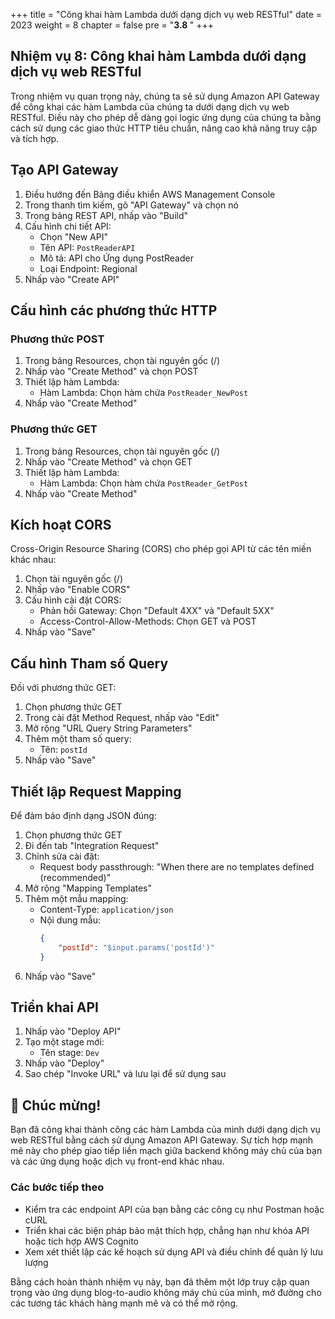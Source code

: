 +++
title = "Công khai hàm Lambda dưới dạng dịch vụ web RESTful"
date = 2023
weight = 8
chapter = false
pre = "<b>3.8 </b>"
+++

## Nhiệm vụ 8: Công khai hàm Lambda dưới dạng dịch vụ web RESTful

Trong nhiệm vụ quan trọng này, chúng ta sẽ sử dụng Amazon API Gateway để công khai các hàm Lambda của chúng ta dưới dạng dịch vụ web RESTful. Điều này cho phép dễ dàng gọi logic ứng dụng của chúng ta bằng cách sử dụng các giao thức HTTP tiêu chuẩn, nâng cao khả năng truy cập và tích hợp.

## Tạo API Gateway

1. Điều hướng đến Bảng điều khiển AWS Management Console
2. Trong thanh tìm kiếm, gõ "API Gateway" và chọn nó
3. Trong bảng REST API, nhấp vào "Build"
4. Cấu hình chi tiết API:
   - Chọn "New API"
   - Tên API: `PostReaderAPI`
   - Mô tả: API cho Ứng dụng PostReader
   - Loại Endpoint: Regional
5. Nhấp vào "Create API"

## Cấu hình các phương thức HTTP

### Phương thức POST

1. Trong bảng Resources, chọn tài nguyên gốc (/)
2. Nhấp vào "Create Method" và chọn POST
3. Thiết lập hàm Lambda:
   - Hàm Lambda: Chọn hàm chứa `PostReader_NewPost`
4. Nhấp vào "Create Method"

### Phương thức GET

1. Trong bảng Resources, chọn tài nguyên gốc (/)
2. Nhấp vào "Create Method" và chọn GET
3. Thiết lập hàm Lambda:
   - Hàm Lambda: Chọn hàm chứa `PostReader_GetPost`
4. Nhấp vào "Create Method"

## Kích hoạt CORS

Cross-Origin Resource Sharing (CORS) cho phép gọi API từ các tên miền khác nhau:

1. Chọn tài nguyên gốc (/)
2. Nhấp vào "Enable CORS"
3. Cấu hình cài đặt CORS:
   - Phản hồi Gateway: Chọn "Default 4XX" và "Default 5XX"
   - Access-Control-Allow-Methods: Chọn GET và POST
4. Nhấp vào "Save"

## Cấu hình Tham số Query

Đối với phương thức GET:

1. Chọn phương thức GET
2. Trong cài đặt Method Request, nhấp vào "Edit"
3. Mở rộng "URL Query String Parameters"
4. Thêm một tham số query:
   - Tên: `postId`
5. Nhấp vào "Save"

## Thiết lập Request Mapping

Để đảm bảo định dạng JSON đúng:

1. Chọn phương thức GET
2. Đi đến tab "Integration Request"
3. Chỉnh sửa cài đặt:
   - Request body passthrough: "When there are no templates defined (recommended)"
4. Mở rộng "Mapping Templates"
5. Thêm một mẫu mapping:
   - Content-Type: `application/json`
   - Nội dung mẫu:
     ```json
     {
         "postId": "$input.params('postId')"
     }
     ```
6. Nhấp vào "Save"

## Triển khai API

1. Nhấp vào "Deploy API"
2. Tạo một stage mới:
   - Tên stage: `Dev`
3. Nhấp vào "Deploy"
4. Sao chép "Invoke URL" và lưu lại để sử dụng sau

## 🎉 Chúc mừng!

Bạn đã công khai thành công các hàm Lambda của mình dưới dạng dịch vụ web RESTful bằng cách sử dụng Amazon API Gateway. Sự tích hợp mạnh mẽ này cho phép giao tiếp liền mạch giữa backend không máy chủ của bạn và các ứng dụng hoặc dịch vụ front-end khác nhau.

### Các bước tiếp theo
- Kiểm tra các endpoint API của bạn bằng các công cụ như Postman hoặc cURL
- Triển khai các biện pháp bảo mật thích hợp, chẳng hạn như khóa API hoặc tích hợp AWS Cognito
- Xem xét thiết lập các kế hoạch sử dụng API và điều chỉnh để quản lý lưu lượng

Bằng cách hoàn thành nhiệm vụ này, bạn đã thêm một lớp truy cập quan trọng vào ứng dụng blog-to-audio không máy chủ của mình, mở đường cho các tương tác khách hàng mạnh mẽ và có thể mở rộng.